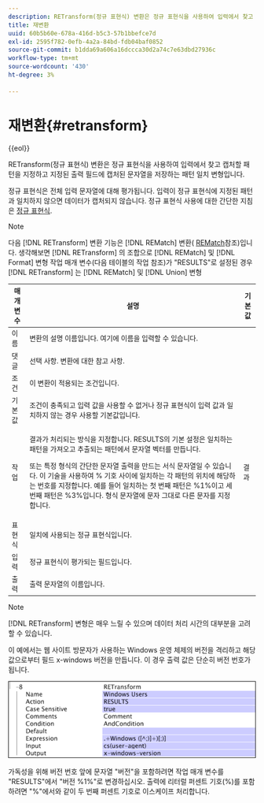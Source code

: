 ```yaml
---
description: RETransform(정규 표현식) 변환은 정규 표현식을 사용하여 입력에서 찾고 캡처할 패턴을 지정하고 지정된 출력 필드에 캡처된 문자열을 저장하는 패턴 일치 변형입니다.
title: 재변환
uuid: 60b5b60e-678a-416d-b5c3-57b1bbefce7d
exl-id: 2595f782-0efb-4a2a-84bd-fdb04baf0852
source-git-commit: b1dda69a606a16dccca30d2a74c7e63dbd27936c
workflow-type: tm+mt
source-wordcount: '430'
ht-degree: 3%

---
```


# 재변환{#retransform}

{{eol}}

RETransform(정규 표현식) 변환은 정규 표현식을 사용하여 입력에서 찾고 캡처할 패턴을 지정하고 지정된 출력 필드에 캡처된 문자열을 저장하는 패턴 일치 변형입니다.

정규 표현식은 전체 입력 문자열에 대해 평가됩니다. 입력이 정규 표현식에 지정된 패턴과 일치하지 않으면 데이터가 캡처되지 않습니다. 정규 표현식 사용에 대한 간단한 지침은 [정규 표현식](../../../../../home/c-dataset-const-proc/c-reg-exp.md#concept-070077baa419475094ef0469e92c5b9c).

>[!NOTE]
>
>다음 [!DNL RETransform] 변환 기능은 [!DNL REMatch] 변환( [REMatch](../../../../../home/c-dataset-const-proc/c-data-trans/c-transf-types/c-standard-transf/c-rematch.md#concept-7f0b1caad1df46aabef4448f88261a8e)참조)입니다. 생각해보면 [!DNL RETransform] 의 조합으로 [!DNL REMatch] 및 [!DNL Format] 변형 작업 매개 변수(다음 테이블의 작업 참조)가 &quot;RESULTS&quot;로 설정된 경우 [!DNL RETransform] 는 [!DNL REMatch] 및 [!DNL Union] 변형

<table id="table_51B7342E6A5E4E31913BD0F6A6ACC424"> 
 <thead> 
  <tr> 
   <th colname="col1" class="entry"> 매개 변수 </th> 
   <th colname="col2" class="entry"> 설명 </th> 
   <th colname="col3" class="entry"> 기본값 </th> 
  </tr> 
 </thead>
 <tbody> 
  <tr> 
   <td colname="col1"> 이름 </td> 
   <td colname="col2"> 변환의 설명 이름입니다. 여기에 이름을 입력할 수 있습니다. </td> 
   <td colname="col3"></td> 
  </tr> 
  <tr> 
   <td colname="col1"> 댓글 </td> 
   <td colname="col2"> 선택 사항. 변환에 대한 참고 사항. </td> 
   <td colname="col3"></td> 
  </tr> 
  <tr> 
   <td colname="col1"> 조건 </td> 
   <td colname="col2"> 이 변환이 적용되는 조건입니다. </td> 
   <td colname="col3"></td> 
  </tr> 
  <tr> 
   <td colname="col1"> 기본값 </td> 
   <td colname="col2"> 조건이 충족되고 입력 값을 사용할 수 없거나 정규 표현식이 입력 값과 일치하지 않는 경우 사용할 기본값입니다. </td> 
   <td colname="col3"></td> 
  </tr> 
  <tr> 
   <td colname="col1"> 작업 </td> 
   <td colname="col2"> <p>결과가 처리되는 방식을 지정합니다. RESULTS의 기본 설정은 일치하는 패턴을 가져오고 추출되는 패턴에서 문자열 벡터를 만듭니다. </p> <p> 또는 특정 형식의 간단한 문자열 출력을 만드는 서식 문자열일 수 있습니다. 이 기술을 사용하여 % 기호 사이에 일치하는 각 패턴의 위치에 해당하는 번호를 지정합니다. 예를 들어 일치하는 첫 번째 패턴은 %1%이고 세 번째 패턴은 %3%입니다. 형식 문자열에 문자 그대로 다른 문자를 지정합니다. </p> </td> 
   <td colname="col3"> 결과 </td> 
  </tr> 
  <tr> 
   <td colname="col1"> 표현식 </td> 
   <td colname="col2"> 일치에 사용되는 정규 표현식입니다. </td> 
   <td colname="col3"></td> 
  </tr> 
  <tr> 
   <td colname="col1"> 입력 </td> 
   <td colname="col2"> 정규 표현식이 평가되는 필드입니다. </td> 
   <td colname="col3"></td> 
  </tr> 
  <tr> 
   <td colname="col1"> 출력 </td> 
   <td colname="col2"> 출력 문자열의 이름입니다. </td> 
   <td colname="col3"></td> 
  </tr> 
 </tbody> 
</table>

>[!NOTE]
>
>[!DNL RETransform] 변형은 매우 느릴 수 있으며 데이터 처리 시간의 대부분을 고려할 수 있습니다.

이 예에서는 웹 사이트 방문자가 사용하는 Windows 운영 체제의 버전을 격리하고 해당 값으로부터 필드 x-windows 버전을 만듭니다. 이 경우 출력 값은 단순히 버전 번호가 됩니다.

![](assets/cfg_TransformationType_RegularExpression.png)

가독성을 위해 버전 번호 앞에 문자열 &quot;버전&quot;을 포함하려면 작업 매개 변수를 &quot;RESULTS&quot;에서 &quot;버전 %1%&quot;로 변경하십시오. 출력에 리터럴 퍼센트 기호(%)를 포함하려면 &quot;%&quot;에서와 같이 두 번째 퍼센트 기호로 이스케이프 처리합니다.
